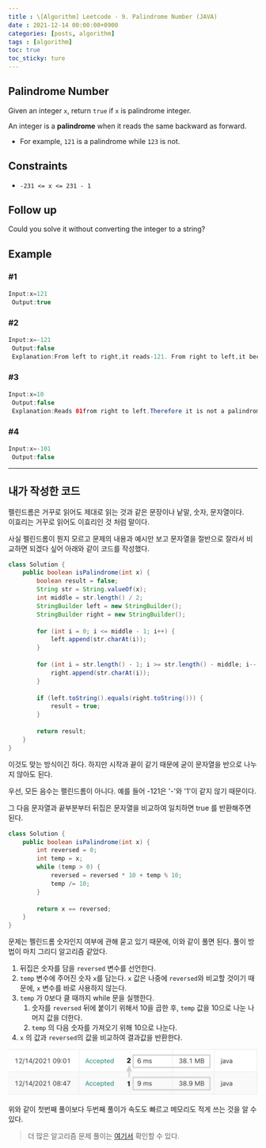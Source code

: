 ```yaml
---
title : \[Algorithm] Leetcode - 9. Palindrome Number (JAVA)
date : 2021-12-14 00:00:00+0900
categories: [posts, algorithm]
tags : [algorithm]
toc: true
toc_sticky: ture
---
```


## Palindrome Number

Given an integer `x`, return `true` if `x` is palindrome integer.

An integer is a **palindrome** when it reads the same backward as forward.

- For example, `121` is a palindrome while `123` is not.

## Constraints

- `-231 <= x <= 231 - 1`

## Follow up

Could you solve it without converting the integer to a string?

## Example

### #1

```java
Input:x=121
 Output:true
```

### #2

```java
Input:x=-121
 Output:false
 Explanation:From left to right,it reads-121. From right to left,it becomes 121-.Therefore it is not a palindrome.
```

### #3

```java
Input:x=10
 Output:false
 Explanation:Reads 01from right to left.Therefore it is not a palindrome.
```

### #4

```java
Input:x=-101
 Output:false
```

---

## 내가 작성한 코드

펠린드롬은 거꾸로 읽어도 제대로 읽는 것과 같은 문장이나 낱말, 숫자, 문자열이다.   
이효리는 거꾸로 읽어도 이효리인 것 처럼 말이다.

사실 펠린드롬이 뭔지 모르고 문제의 내용과 예시만 보고 문자열을 절반으로 잘라서 비교하면 되겠다 싶어 아래와 같이 코드를 작성했다.

``` java
class Solution {
    public boolean isPalindrome(int x) {
        boolean result = false;
        String str = String.valueOf(x);
        int middle = str.length() / 2;
        StringBuilder left = new StringBuilder();
        StringBuilder right = new StringBuilder();

        for (int i = 0; i <= middle - 1; i++) {
            left.append(str.charAt(i));
        }

        for (int i = str.length() - 1; i >= str.length() - middle; i--) {
            right.append(str.charAt(i));
        }

        if (left.toString().equals(right.toString())) {
            result = true;
        }

        return result;
    }
}
```

이것도 맞는 방식이긴 하다. 하지만 시작과 끝이 같기 때문에 굳이 문자열을 반으로 나누지 않아도 된다.

우선, 모든 음수는 펠린드롬이 아니다. 예를 들어 -121은 '-'와 '1'이 같지 않기 때문이다.

그 다음 문자열과 끝부분부터 뒤집은 문자열을 비교하여 일치하면 true 를 반환해주면 된다.

``` java
class Solution {
    public boolean isPalindrome(int x) {
        int reversed = 0;
        int temp = x;
        while (temp > 0) {
            reversed = reversed * 10 + temp % 10;
            temp /= 10;
        }

        return x == reversed;
    }
}
```

문제는 펠린드롬 숫자인지 여부에 관해 묻고 있기 때문에, 이와 같이 풀면 된다. 풀이 방법이 마치 그리디 알고리즘 같았다.

1. 뒤집은 숫자를 담을 `reversed` 변수를 선언한다.
2. `temp` 변수에 주어진 숫자 `x`를 담는다. `x` 값은 나중에 `reversed`와 비교할 것이기 때문에, `x` 변수를 바로 사용하지 않는다.
3. `temp` 가 0보다 클 때까지 while 문을 실행한다.
    1. 숫자를 `reversed` 뒤에 붙이기 위해서 10을 곱한 후, `temp` 값을 10으로 나눈 나머지 값을 더한다.
    2. `temp` 의 다음 숫자를 가져오기 위해 10으로 나눈다.
4. `x` 의 값과 `reversed`의 값을 비교하여 결과값을 반환한다.


![time complexity comparison](/assets/images/2021-12-14-leetcode-9.png)

위와 같이 첫번째 풀이보다 두번째 풀이가 속도도 빠르고 메모리도 적게 쓰는 것을 알 수 있다.


> 더 많은 알고리즘 문제 풀이는 [여기서](https://github.com/DAMICHOI/Algorithm) 확인할 수 있다.